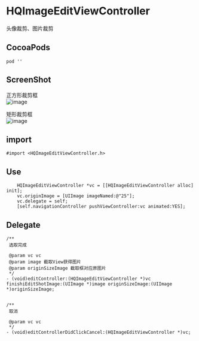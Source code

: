 # HQImageEditViewController
头像裁剪、图片裁剪<br>

## CocoaPods
```
pod ''
```

## ScreenShot
正方形裁剪框<br>
![image](https://github.com/Vesincc/HQImageEditViewController/blob/master/QQ20190416-155405-HD.gif)

矩形裁剪框<br>
![image](https://github.com/Vesincc/HQImageEditViewController/blob/master/QQ20190416-155714-HD.gif)

## import
```objc
#import <HQImageEditViewController.h>
```

## Use
```objc
    HQImageEditViewController *vc = [[HQImageEditViewController alloc] init];
    vc.originImage = [UIImage imageNamed:@"25"];
    vc.delegate = self;
    [self.navigationController pushViewController:vc animated:YES];
```

## Delegate
```objc
/**
 选取完成

 @param vc vc
 @param image 截取View获得图片
 @param originSizeImage 截取框对应原图片
 */
- (void)editController:(HQImageEditViewController *)vc finishiEditShotImage:(UIImage *)image originSizeImage:(UIImage *)originSizeImage;


/**
 取消

 @param vc vc
 */
- (void)editControllerDidClickCancel:(HQImageEditViewController *)vc;
```

